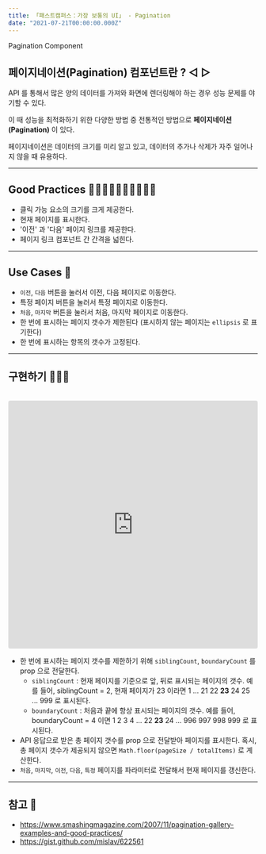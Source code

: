 ```yaml
---
title: 「패스트캠퍼스：가장 보통의 UI」 - Pagination
date: "2021-07-21T00:00:00.000Z"
---
```


Pagination Component

<!-- more -->

## 페이지네이션(Pagination) 컴포넌트란 ? ◁ ▷

API 를 통해서 많은 양의 데이터를 가져와 화면에 렌더링해야 하는 경우 성능 문제를 야기할 수 있다.

이 때 성능을 최적화하기 위한 다양한 방법 중 전통적인 방법으로 **페이지네이션(Pagination)** 이 있다.

페이지네이션은 데이터의 크기를 미리 알고 있고, 데이터의 추가나 삭제가 자주 일어나지 않을 때 유용하다.

---

## Good Practices 👍🏻👍🏼👍🏽👍🏾👍🏿

- 클릭 가능 요소의 크기를 크게 제공한다.
- 현재 페이지를 표시한다.
- '이전' 과 '다음' 페이지 링크를 제공한다.
- 페이지 링크 컴포넌트 간 간격을 넓힌다.

---


## Use Cases 🚸

- `이전`, `다음` 버튼을 눌러서 이전, 다음 페이지로 이동한다.
- 특정 페이지 버튼을 눌러서 특정 페이지로 이동한다.
- `처음`, `마지막` 버튼을 눌러서 처음, 마지막 페이지로 이동한다.
- 한 번에 표시하는 페이지 갯수가 제한된다 (표시하지 않는 페이지는 `ellipsis` 로 표기한다)
- 한 번에 표시하는 항목의 갯수가 고정된다.

---

## 구현하기 👨🏻‍💻

<br />

<iframe src="https://codesandbox.io/embed/purple-cookies-8f93i?fontsize=14&hidenavigation=1&theme=dark" style="width:100%; height:500px; border:0; border-radius: 4px; overflow:hidden;" title="purple-cookies-8f93i" allow="accelerometer; ambient-light-sensor; camera; encrypted-media; geolocation; gyroscope; hid; microphone; midi; payment; usb; vr; xr-spatial-tracking" sandbox="allow-forms allow-modals allow-popups allow-presentation allow-same-origin allow-scripts"></iframe>

- 한 번에 표시하는 페이지 갯수를 제한하기 위해 `siblingCount`, `boundaryCount` 를 prop 으로 전달한다.
    - `siblingCount` : 현재 페이지를 기준으로 앞, 뒤로 표시되는 페이지의 갯수. 예를 들어, siblingCount = 2, 현재 페이지가 23 이라면 1 ... 21 22 **23** 24 25 ... 999 로 표시된다.
    - `boundaryCount` : 처음과 끝에 항상 표시되는 페이지의 갯수. 예를 들어, boundaryCount = 4 이면 1 2 3 4 ... 22 **23** 24 ... 996 997 998 999 로 표시된다.
- API 응답으로 받은 총 페이지 갯수를 prop 으로 전달받아 페이지를 표시한다. 혹시, 총 페이지 갯수가 제공되지 않으면 `Math.floor(pageSize / totalItems)` 로 계산한다.
- `처음`, `마지막`, `이전`, `다음`, `특정` 페이지를 파라미터로 전달해서 현재 페이지를 갱신한다.

---

## 참고 📃

- https://www.smashingmagazine.com/2007/11/pagination-gallery-examples-and-good-practices/
- https://gist.github.com/mislav/622561
